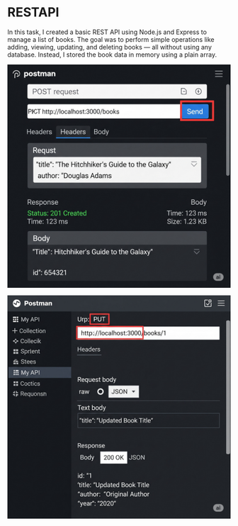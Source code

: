 # RESTAPI
In this task, I created a basic REST API using Node.js and Express to manage a list of books. The goal was to perform simple operations like adding, viewing, updating, and deleting books — all without using any database. Instead, I stored the book data in memory using a plain array.




![image alt](https://github.com/RamyaS-1701/RESTAPI/blob/8cc1f7f62e52c63e2b00eb66b35b03ec2fe97438/Gemini_Generated_Image_uuuo7uuuuo7uuuuo%20(1).png)

![image alt](https://github.com/RamyaS-1701/RESTAPI/blob/589a14ba29bfab574a2127b3037eca8d6e43413f/Gemini_Generated_Image_uuuo7uuuuo7uuuuo%20(2).png)
